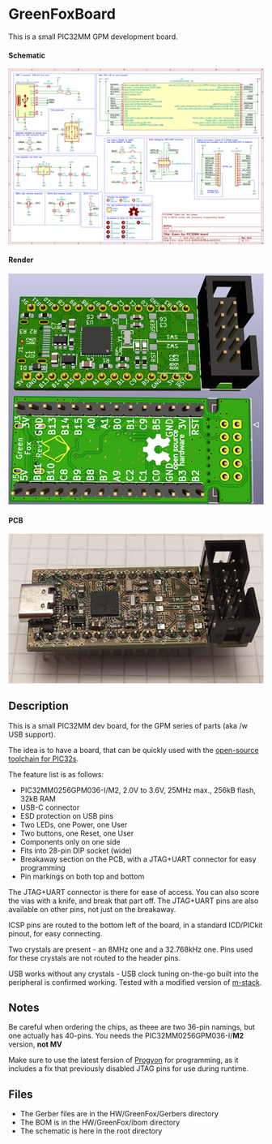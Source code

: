 # GreenFoxBoard
This is a small PIC32MM GPM development board.

#### Schematic
![alt text](Pictures/Schematic.png "Schematic")

#### Render
![alt text](Pictures/Render.png "Render")

#### PCB
![alt text](Pictures/PCB.png "PCB")

## Description
This is a small PIC32MM dev board, for the GPM series of parts (aka /w USB support).

The idea is to have a board, that can be quickly used with the [open-source toolchain for PIC32s](https://gitlab.com/spicastack/pic32-parts-free).

The feature list is as follows:
- PIC32MM0256GPM036-I/M2, 2.0V to 3.6V, 25MHz max., 256kB flash, 32kB RAM
- USB-C connector
- ESD protection on USB pins
- Two LEDs, one Power, one User
- Two buttons, one Reset, one User
- Components only on one side
- Fits into 28-pin DIP socket (wide)
- Breakaway section on the PCB, with a JTAG+UART connector for easy programming
- Pin markings on both top and bottom

The JTAG+UART connector is there for ease of access. You can also score the vias with a knife, and break that part off. The JTAG+UART pins are also available on other pins, not just on the breakaway.

ICSP pins are routed to the bottom left of the board, in a standard ICD/PICkit pinout, for easy connecting.

Two crystals are present - an 8MHz one and a 32.768kHz one. Pins used for these crystals are not routed to the header pins.

USB works without any crystals - USB clock tuning on-the-go built into the peripheral is confirmed working. Tested with a modified version of [m-stack](https://github.com/signal11/m-stack).

## Notes

Be careful when ordering the chips, as theee are two 36-pin namings, but one actually has 40-pins. You needs the PIC32MM0256GPM036-I/**M2** version, **not MV**

Make sure to use the latest fersion of [Progyon](https://gitlab.com/spicastack/progyon) for programming, as it includes a fix that previously disabled JTAG pins for use during runtime.

## Files
* The Gerber files are in the HW/GreenFox/Gerbers directory
* The BOM is in the HW/GreenFox/ibom directory
* The schematic is here in the root directory